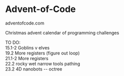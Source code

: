 # Advent-of-Code


adventofcode.com


Christmas advent calendar of programming challenges


TO DO:<br>
15.1-2  Goblins v elves<br>
19.2    More registers (figure out loop)<br>
21.1-2  More registers<br>
22.2    rocky wet narrow tools pathing<br>
23.2    4D nanobots -- octree<br>
